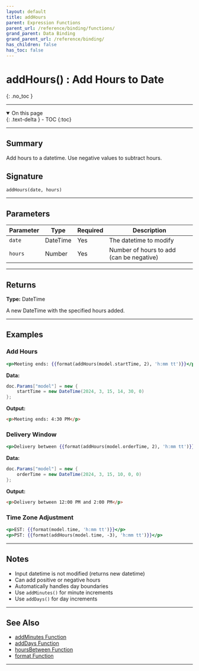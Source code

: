 ```yaml
---
layout: default
title: addHours
parent: Expression Functions
parent_url: /reference/binding/functions/
grand_parent: Data Binding
grand_parent_url: /reference/binding/
has_children: false
has_toc: false
---
```


# addHours() : Add Hours to Date
{: .no_toc }

---

<details open class='top-toc' markdown="block">
  <summary>
    On this page
  </summary>
  {: .text-delta }
- TOC
{:toc}
</details>

---

## Summary

Add hours to a datetime. Use negative values to subtract hours.

## Signature

```
addHours(date, hours)
```

---

## Parameters

| Parameter | Type | Required | Description |
|-----------|------|----------|-------------|
| `date` | DateTime | Yes | The datetime to modify |
| `hours` | Number | Yes | Number of hours to add (can be negative) |

---

## Returns

**Type:** DateTime

A new DateTime with the specified hours added.

---

## Examples

### Add Hours

```handlebars
<p>Meeting ends: {{format(addHours(model.startTime, 2), 'h:mm tt')}}</p>
```

**Data:**
```csharp
doc.Params["model"] = new {
    startTime = new DateTime(2024, 3, 15, 14, 30, 0)
};
```

**Output:**
```html
<p>Meeting ends: 4:30 PM</p>
```

### Delivery Window

```handlebars
<p>Delivery between {{format(addHours(model.orderTime, 2), 'h:mm tt')}} and {{format(addHours(model.orderTime, 4), 'h:mm tt')}}</p>
```

**Data:**
```csharp
doc.Params["model"] = new {
    orderTime = new DateTime(2024, 3, 15, 10, 0, 0)
};
```

**Output:**
```html
<p>Delivery between 12:00 PM and 2:00 PM</p>
```

### Time Zone Adjustment

```handlebars
<p>EST: {{format(model.time, 'h:mm tt')}}</p>
<p>PST: {{format(addHours(model.time, -3), 'h:mm tt')}}</p>
```

---

## Notes

- Input datetime is not modified (returns new datetime)
- Can add positive or negative hours
- Automatically handles day boundaries
- Use `addMinutes()` for minute increments
- Use `addDays()` for day increments

---

## See Also

- [addMinutes Function](./addMinutes.md)
- [addDays Function](./addDays.md)
- [hoursBetween Function](./hoursBetween.md)
- [format Function](./format.md)

---
